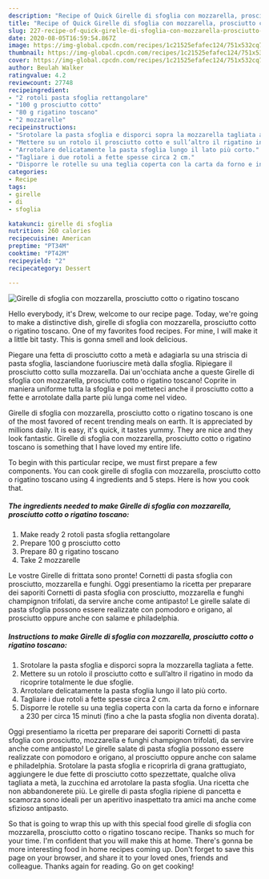 ```yaml
---
description: "Recipe of Quick Girelle di sfoglia con mozzarella, prosciutto cotto o rigatino toscano"
title: "Recipe of Quick Girelle di sfoglia con mozzarella, prosciutto cotto o rigatino toscano"
slug: 227-recipe-of-quick-girelle-di-sfoglia-con-mozzarella-prosciutto-cotto-o-rigatino-toscano
date: 2020-08-05T16:59:54.867Z
image: https://img-global.cpcdn.com/recipes/1c21525efafec124/751x532cq70/girelle-di-sfoglia-con-mozzarella-prosciutto-cotto-o-rigatino-toscano-recipe-main-photo.jpg
thumbnail: https://img-global.cpcdn.com/recipes/1c21525efafec124/751x532cq70/girelle-di-sfoglia-con-mozzarella-prosciutto-cotto-o-rigatino-toscano-recipe-main-photo.jpg
cover: https://img-global.cpcdn.com/recipes/1c21525efafec124/751x532cq70/girelle-di-sfoglia-con-mozzarella-prosciutto-cotto-o-rigatino-toscano-recipe-main-photo.jpg
author: Beulah Walker
ratingvalue: 4.2
reviewcount: 27748
recipeingredient:
- "2 rotoli pasta sfoglia rettangolare"
- "100 g prosciutto cotto"
- "80 g rigatino toscano"
- "2 mozzarelle"
recipeinstructions:
- "Srotolare la pasta sfoglia e disporci sopra la mozzarella tagliata a fette."
- "Mettere su un rotolo il prosciutto cotto e sull’altro il rigatino in modo da ricoprire totalmente le due sfoglie."
- "Arrotolare delicatamente la pasta sfoglia lungo il lato più corto."
- "Tagliare i due rotoli a fette spesse circa 2 cm."
- "Disporre le rotelle su una teglia coperta con la carta da forno e infornare a 230 per circa 15 minuti (fino a che la pasta sfoglia non diventa dorata)."
categories:
- Recipe
tags:
- girelle
- di
- sfoglia

katakunci: girelle di sfoglia 
nutrition: 260 calories
recipecuisine: American
preptime: "PT34M"
cooktime: "PT42M"
recipeyield: "2"
recipecategory: Dessert

---
```



![Girelle di sfoglia con mozzarella, prosciutto cotto o rigatino toscano](https://img-global.cpcdn.com/recipes/1c21525efafec124/751x532cq70/girelle-di-sfoglia-con-mozzarella-prosciutto-cotto-o-rigatino-toscano-recipe-main-photo.jpg)

Hello everybody, it's Drew, welcome to our recipe page. Today, we're going to make a distinctive dish, girelle di sfoglia con mozzarella, prosciutto cotto o rigatino toscano. One of my favorites food recipes. For mine, I will make it a little bit tasty. This is gonna smell and look delicious.

Piegare una fetta di prosciutto cotto a metà e adagiarla su una striscia di pasta sfoglia, lasciandone fuoriuscire metà dalla sfoglia. Ripiegare il prosciutto cotto sulla mozzarella. Dai un&#39;occhiata anche a queste Girelle di sfoglia con mozzarella, prosciutto cotto o rigatino toscano! Coprite in maniera uniforme tutta la sfoglia e poi metteteci anche il prosciutto cotto a fette e arrotolate dalla parte più lunga come nel video.

Girelle di sfoglia con mozzarella, prosciutto cotto o rigatino toscano is one of the most favored of recent trending meals on earth. It is appreciated by millions daily. It is easy, it's quick, it tastes yummy. They are nice and they look fantastic. Girelle di sfoglia con mozzarella, prosciutto cotto o rigatino toscano is something that I have loved my entire life.


To begin with this particular recipe, we must first prepare a few components. You can cook girelle di sfoglia con mozzarella, prosciutto cotto o rigatino toscano using 4 ingredients and 5 steps. Here is how you cook that.

<!--inarticleads1-->

##### The ingredients needed to make Girelle di sfoglia con mozzarella, prosciutto cotto o rigatino toscano:

1. Make ready 2 rotoli pasta sfoglia rettangolare
1. Prepare 100 g prosciutto cotto
1. Prepare 80 g rigatino toscano
1. Take 2 mozzarelle


Le vostre Girelle di frittata sono pronte! Cornetti di pasta sfoglia con prosciutto, mozzarella e funghi. Oggi presentiamo la ricetta per preparare dei saporiti Cornetti di pasta sfoglia con prosciutto, mozzarella e funghi champignon trifolati, da servire anche come antipasto! Le girelle salate di pasta sfoglia possono essere realizzate con pomodoro e origano, al prosciutto oppure anche con salame e philadelphia. 

<!--inarticleads2-->

##### Instructions to make Girelle di sfoglia con mozzarella, prosciutto cotto o rigatino toscano:

1. Srotolare la pasta sfoglia e disporci sopra la mozzarella tagliata a fette.
1. Mettere su un rotolo il prosciutto cotto e sull’altro il rigatino in modo da ricoprire totalmente le due sfoglie.
1. Arrotolare delicatamente la pasta sfoglia lungo il lato più corto.
1. Tagliare i due rotoli a fette spesse circa 2 cm.
1. Disporre le rotelle su una teglia coperta con la carta da forno e infornare a 230 per circa 15 minuti (fino a che la pasta sfoglia non diventa dorata).


Oggi presentiamo la ricetta per preparare dei saporiti Cornetti di pasta sfoglia con prosciutto, mozzarella e funghi champignon trifolati, da servire anche come antipasto! Le girelle salate di pasta sfoglia possono essere realizzate con pomodoro e origano, al prosciutto oppure anche con salame e philadelphia. Srotolare la pasta sfoglia e ricoprirla di grana grattugiato, aggiungere le due fette di prosciutto cotto spezzettate, qualche oliva tagliata a metà, la zucchina ed arrotolare la pasta sfoglia. Una ricetta che non abbandonerete più. Le girelle di pasta sfoglia ripiene di pancetta e scamorza sono ideali per un aperitivo inaspettato tra amici ma anche come sfizioso antipasto. 

So that is going to wrap this up with this special food girelle di sfoglia con mozzarella, prosciutto cotto o rigatino toscano recipe. Thanks so much for your time. I'm confident that you will make this at home. There's gonna be more interesting food in home recipes coming up. Don't forget to save this page on your browser, and share it to your loved ones, friends and colleague. Thanks again for reading. Go on get cooking!
